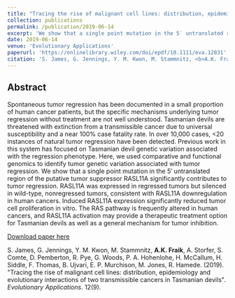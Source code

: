 ```yaml
---
title: "Tracing the rise of malignant cell lines: distribution, epidemiology and evolutionary interactions of two transmissible cancers in Tasmanian devils"
collection: publications
permalink: /publication/2019-06-14
excerpt: 'We show that a single point mutation in the 5′ untranslated region of the putative tumor suppressor RASL11A significantly contributes to tumor regression. RASL11A was expressed in regressed tumors but silenced in wild-type, nonregressed tumors, consistent with RASL11A downregulation in human cancers. Induced RASL11A expression significantly reduced tumor cell proliferation in vitro.'
date: 2019-06-14
venue: 'Evolutionary Applications'
paperurl: 'https://onlinelibrary.wiley.com/doi/epdf/10.1111/eva.12831'
citation: 'S. James, G. Jennings, Y. M. Kwon, M. Stammnitz, <b>A.K. Fraik</b>, >, A. Storfer, S. Comte, D. Pemberton, R. Pye, G. Woods, P. A. Hohenlohe, H. McCallum, H. Siddle, F. Thomas, B. Ujvari, E. P. Murchison, M. Jones, R. Hamede. (2019). Tracing the rise of malignant cell lines: distribution, epidemiology and evolutionary interactions of two transmissible cancers in Tasmanian devils. <i>Evolutionary Applications</i>. 12(9).'
---
```


## Abstract
Spontaneous tumor regression has been documented in a small proportion of human cancer patients, but the specific mechanisms underlying tumor regression without treatment are not well understood. Tasmanian devils are threatened with extinction from a transmissible cancer due to universal susceptibility and a near 100% case fatality rate. In over 10,000 cases, <20 instances of natural tumor regression have been detected. Previous work in this system has focused on Tasmanian devil genetic variation associated with the regression phenotype. Here, we used comparative and functional genomics to identify tumor genetic variation associated with tumor regression. We show that a single point mutation in the 5′ untranslated region of the putative tumor suppressor RASL11A significantly contributes to tumor regression. RASL11A was expressed in regressed tumors but silenced in wild-type, nonregressed tumors, consistent with RASL11A downregulation in human cancers. Induced RASL11A expression significantly reduced tumor cell proliferation in vitro. The RAS pathway is frequently altered in human cancers, and RASL11A activation may provide a therapeutic treatment option for Tasmanian devils as well as a general mechanism for tumor inhibition.

[Download paper here](https://onlinelibrary.wiley.com/doi/epdf/10.1111/eva.12831)

S. James, G. Jennings, Y. M. Kwon, M. Stammnitz, <b>A.K. Fraik</b>, A. Storfer, S. Comte, D. Pemberton, R. Pye, G. Woods, P. A. Hohenlohe, H. McCallum, H. Siddle, F. Thomas, B. Ujvari, E. P. Murchison, M. Jones, R. Hamede. (2019). "Tracing the rise of malignant cell lines: distribution, epidemiology and evolutionary interactions of two transmissible cancers in Tasmanian devils". <i>Evolutionary Applications</i>. 12(9).
